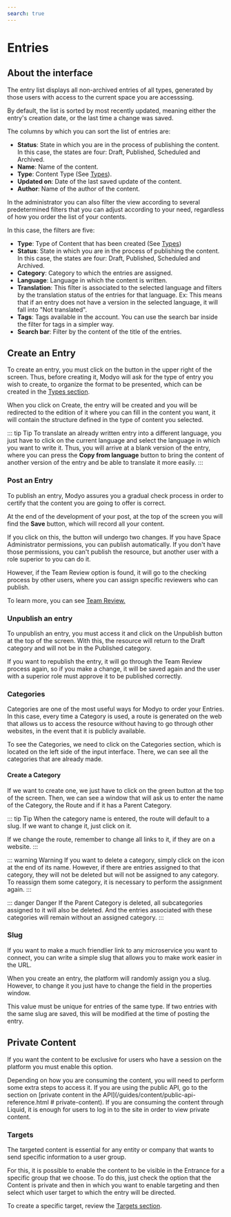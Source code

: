 ```yaml
---
search: true
---
```


# Entries

## About the interface

The entry list displays all non-archived entries of all types, generated by those users with access to the current space you are accesssing.

By default, the list is sorted by most recently updated, meaning either the entry's creation date, or the last time a change was saved.

The columns by which you can sort the list of entries are:

- **Status**: State in which you are in the process of publishing the content. In this case, the states are four: Draft, Published, Scheduled and Archived.
- **Name**: Name of the content.
- **Type**: Content Type (See [Types](en/guides/content/types.html)).
- **Updated on**: Date of the last saved update of the content.
- **Author**: Name of the author of the content.

In the administrator you can also filter the view according to several predetermined filters that you can adjust according to your need, regardless of how you order the list of your contents.

In this case, the filters are five:

- **Type**: Type of Content that has been created (See [Types](/guides/content/types.html))
- **Status**: State in which you are in the process of publishing the content. In this case, the states are four: Draft, Published, Scheduled and Archived.
- **Category**: Category to which the entries are assigned.
- **Language**: Language in which the content is written.
- **Translation**: This filter is associated to the selected language and filters by the translation status of the entries for that language. Ex: This means that if an entry does not have a version in the selected language, it will fall into "Not translated".
- **Tags**: Tags available in the account. You can use the search bar inside the filter for tags in a simpler way.
- **Search bar**: Filter by the content of the title of the entries.

## Create an Entry

To create an entry, you must click on the button in the upper right of the screen. Thus, before creating it, Modyo will ask for the type of entry you wish to create, to organize the format to be presented, which can be created in the [Types section](/guides/content/types.html).

When you click on Create, the entry will be created and you will be redirected to the edition of it where you can fill in the content you want, it will contain the structure defined in the type of content you selected.

::: tip Tip
To translate an already written entry into a different language, you just have to click on the current language and select the language in which you want to write it. Thus, you will arrive at a blank version of the entry, where you can press the **Copy from language** button to bring the content of another version of the entry and be able to translate it more easily.
:::

### Post an Entry

To publish an entry, Modyo assures you a gradual check process in order to certify that the content you are going to offer is correct.

At the end of the development of your post, at the top of the screen you will find the **Save** button, which will record all your content.

If you click on this, the button will undergo two changes. If you have Space Administrator permissions, you can publish automatically. If you don't have those permissions, you can't publish the resource, but another user with a role superior to you can do it.

However, if the Team Review option is found, it will go to the checking process by other users, where you can assign specific reviewers who can publish.

To learn more, you can see [Team Review.](/Guides/platform/team-review.html)


### Unpublish an entry

To unpublish an entry, you must access it and click on the Unpublish button at the top of the screen. With this, the resource will return to the Draft category and will not be in the Published category.

If you want to republish the entry, it will go through the Team Review process again, so if you make a change, it will be saved again and the user with a superior role must approve it to be published correctly.

### Categories

Categories are one of the most useful ways for Modyo to order your Entries. In this case, every time a Category is used, a route is generated on the web that allows us to access the resource without having to go through other websites, in the event that it is publicly available.

To see the Categories, we need to click on the Categories section, which is located on the left side of the input interface. There, we can see all the categories that are already made.

#### Create a Category

If we want to create one, we just have to click on the green button at the top of the screen. Then, we can see a window that will ask us to enter the name of the Category, the Route and if it has a Parent Category.

::: tip Tip
When the category name is entered, the route will default to a slug. If we want to change it, just click on it.

If we change the route, remember to change all links to it, if they are on a website.
:::

::: warning Warning
If you want to delete a category, simply click on the icon at the end of its name. However, if there are entries assigned to that category, they will not be deleted but will not be assigned to any category. To reassign them some category, it is necessary to perform the assignment again.
:::

::: danger Danger
If the Parent Category is deleted, all subcategories assigned to it will also be deleted. And the entries associated with these categories will remain without an assigned category.
:::

### Slug

If you want to make a much friendlier link to any microservice you want to connect, you can write a simple slug that allows you to make work easier in the URL.

When you create an entry, the platform will randomly assign you a slug. However, to change it you just have to change the field in the properties window.

This value must be unique for entries of the same type. If two entries with the same slug are saved, this will be modified at the time of posting the entry.

## Private Content

If you want the content to be exclusive for users who have a session on the platform you must enable this option.

Depending on how you are consuming the content, you will need to perform some extra steps to access it. If you are using the public API, go to the section on [private content in the API](/guides/content/public-api-reference.html # private-content). If you are consuming the content through Liquid, it is enough for users to log in to the site in order to view private content.

### Targets

The targeted content is essential for any entity or company that wants to send specific information to a user group.

For this, it is possible to enable the content to be visible in the Entrance for a specific group that we choose. To do this, just check the option that the Content is private and then in which you want to enable targeting and then select which user target to which the entry will be directed.

To create a specific target, review the [Targets section](/guides/customers/targets.html).






